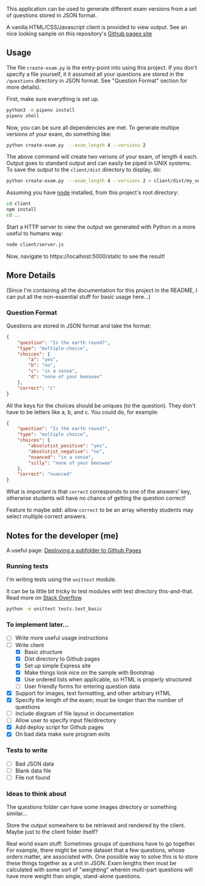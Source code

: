 This application can be used to generate different exam versions from a set of
questions stored in JSON format.

A vanilla HTML/CSS/Javascript client is provided to view output. See an nice
looking sample on this repository's [Github pages
site](https://captainalan.github.io/exam-version-generator) 

## Usage

The file `create-exam.py` is the entry-point into using this project. If you
don't specify a file yourself, it it assumed all your questions are stored in
the `/questions` directory in JSON format. See "Question Format" section for
more details).

First, make sure everything is set up.

```bash
python3 -m pipenv install
pipenv shell
```
Now, you can be sure all dependencies are met. To generate multipe versions of
your exam, do something like:

```bash
python create-exam.py  --exam_length 4 --versions 2
```

The above command will create two verions of your exam, of length 4 each. Output
goes to standard output and can easily be piped in UNIX systems. To save the
output to the `client/dist` directory to display, do:

```bash
python create-exam.py  --exam_length 4 --versions 2 > client/dist/my_versions.json
```

Assuming you have [node](https://nodejs.org) installed, from this project's root
directory:

```bash
cd client
npm install
cd ..
```

Start a HTTP server to view the output we generated with Python in a
more useful to humans way:

```bash
node client/server.js
```

Now, navigate to https://localhost:5000/static to see the result!

## More Details

(Since I'm containing all the documentation for this project in the README, I
can put all the non-essential stuff for basic usage here...)

### Question Format

Questions are stored in JSON format and take the format:

```json
{
    "question": "Is the earth round?",
    "type": "multiple-choice",
    "choices": {
        "a": "yes",
        "b": "no",
        "c": "in a sense",
        "d": "none of your beeswax"
    },
    "correct": "c"
}
```

All the keys for the choices should be uniques (to the question). They don't
have to be letters like a, b, and c. You could do, for example:

```json
{
    "question": "Is the earth round?",
    "type": "multiple choice",
    "choices": {
        "absolutist_positive": "yes",
        "absolutist_negative": "no",
        "nuanced": "in a sense",
        "silly": "none of your beeswax"
    },
    "correct": "nuanced"
}
```

What is important is that `correct` corresponds to one of the answers' key,
otherwise students will have no chance of getting the question correct!

Feature to maybe add: allow `correct` to be an array whereby students may select
multiple correct answers.


## Notes for the developer (me)

A useful page: [Deploying a subfolder to Github
Pages](https://gist.github.com/cobyism/4730490)

### Running tests

I'm writing tests using the `unittest` module.

It can be ta little bit tricky to test modules with test directory this-and-that.
Read more on [Stack Overflow](https://stackoverflow.com/questions/1896918/running-unittest-with-typical-test-directory-structure).

```bash
python -m unittest tests.test_basic
```

### To implement later...

- [ ] Write more useful usage instructions
- [ ] Write client
    - [x] Basic structure
    - [x] Dist directory to Github pages
    - [x] Set up simple Express site
    - [x] Make things look nice on the sample with Bootstrap
    - [x] Use ordered lists when applicable, so HTML is properly structured
    - [ ] User friendly forms for entering question data
- [x] Support for images, text formatting, and other arbitrary HTML
- [x] Specify the length of the exam; must be longer than the number of questions
- [ ] Include diagram of file layout in documentation
- [ ] Allow user to specify input file/directory
- [x] Add deploy script for Github pages
- [x] On bad data make sure program exits

### Tests to write

- [ ] Bad JSON data
- [ ] Blank data file
- [ ] File not found

### Ideas to think about

The questions folder can have some images directory or something similar...

Store the output somewhere to be retrieved and rendered by the client. Maybe
just to the client folder itself?

Real world exam stuff: Sometimes groups of questions have to go
together. For example, there might be some dataset that a few
questions, whose orders matter, are associated with. One possible way
to solve this is to store these things together as a unit in
JSON. Exam lengths then must be calculated with some sort of
"weighting" wherein multi-part questions will have more weight than
single, stand-alone questions.

